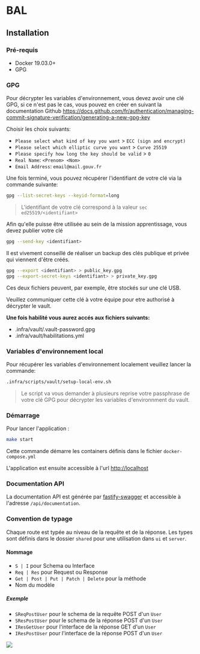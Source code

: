 # BAL

## Installation

### Pré-requis

- Docker 19.03.0+
- GPG

### GPG

Pour décrypter les variables d'environnement, vous devez avoir une clé GPG, si ce n'est pas le cas, vous pouvez en créer en suivant la documentation Github https://docs.github.com/fr/authentication/managing-commit-signature-verification/generating-a-new-gpg-key

Choisir les choix suivants:

- `Please select what kind of key you want` > `ECC (sign and encrypt)`
- `Please select which elliptic curve you want` > `Curve 25519`
- `Please specify how long the key should be valid` > `0`
- `Real Name`: `<Prenom> <Nom>`
- `Email Address`: `email@mail.gouv.fr`

Une fois terminé, vous pouvez récupérer l'identifiant de votre clé via la commande suivante:

```bash
gpg --list-secret-keys --keyid-format=long
```

> L'identifiant de votre clé correspond à la valeur `sec ed25519/<identifiant>`

Afin qu'elle puisse être utilisée au sein
de la mission apprentissage, vous devez publier votre clé

```bash
gpg --send-key <identifiant>
```

Il est vivement conseillé de réaliser un backup des clés publique et privée qui viennent d'être créés.

```bash
gpg --export <identifiant> > public_key.gpg
gpg --export-secret-keys <identifiant> > private_key.gpg
```

Ces deux fichiers peuvent, par exemple, être stockés sur une clé USB.

Veuillez communiquer cette clé à votre équipe pour etre authorisé à décrypter le vault.

**Une fois habilité vous aurez accés aux fichiers suivants:**

- .infra/vault/.vault-password.gpg
- .infra/vault/habilitations.yml

### Variables d'environnement local

Pour récupérer les variables d'environnement localement veuillez lancer la commande:

```bash
.infra/scripts/vault/setup-local-env.sh
```

> Le script va vous demander à plusieurs reprise votre passphrase de votre clé GPG pour décrypter les variables d'environnment du vault.

### Démarrage

Pour lancer l'application :

```sh
make start
```

Cette commande démarre les containers définis dans le fichier `docker-compose.yml`

L'application est ensuite accessible à l'url [http://localhost](http://localhost)

### Documentation API

La documentation API est générée par [fastify-swagger](https://github.com/fastify/fastify-swagger) et accessible à l'adresse `/api/documentation`.

### Convention de typage

Chaque route est typée au niveau de la requête et de la réponse. Les types sont définis dans le dossier `shared` pour une utilisation dans `ui` et `server`.

#### Nommage

- `S | I` pour Schema ou Interface
- `Req | Res` pour Request ou Response
- `Get | Post | Put | Patch | Delete` pour la méthode
- Nom du modèle

##### Exemple

- `SReqPostUser` pour le schema de la requête POST d'un `User`
- `SResPostUser` pour le schema de la réponse POST d'un `User`
- `IResGetUser` pour l'interface de la réponse GET d'un `User`
- `IResPostUser` pour l'interface de la réponse POST d'un `User`

![](https://avatars1.githubusercontent.com/u/63645182?s=200&v=4)
